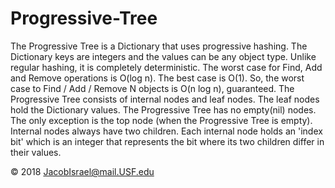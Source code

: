 # Progressive-Tree
The Progressive Tree is a Dictionary that uses progressive hashing. 
The Dictionary keys are integers and the values can be any object type. Unlike regular hashing, 
it is completely deterministic. The worst case for Find, Add and Remove operations is O(log n). 
The best case is O(1). So, the worst case to Find / Add / Remove N objects is O(n log n), guaranteed. 
The Progressive Tree consists of internal nodes and leaf nodes. The leaf nodes hold the Dictionary values. 
The Progressive Tree has no empty(nil) nodes. The only exception is the top node (when the Progressive Tree is empty). 
Internal nodes always have two children. Each internal node holds an 'index bit' which is an integer that represents 
the bit where its two children differ in their values.

© 2018 JacobIsrael@mail.USF.edu
